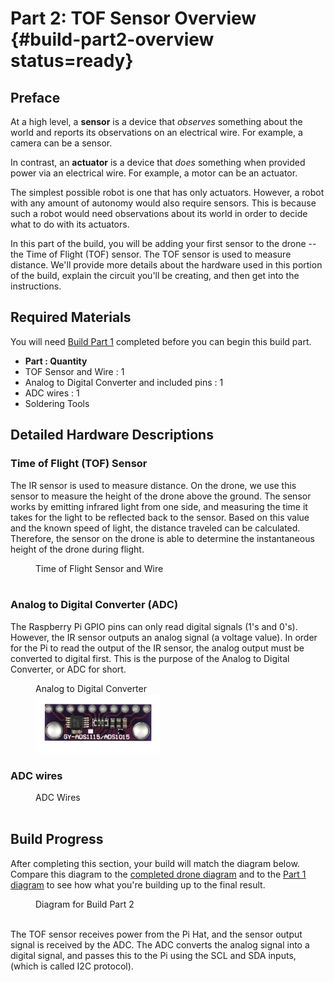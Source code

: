 # Part 2: TOF Sensor Overview {#build-part2-overview status=ready}

## Preface

At a high level, a **sensor** is a device that _observes_ something about the world and reports its observations on an electrical wire. For example, a camera can be a sensor.

In contrast, an **actuator** is a device that _does_ something when provided power via an electrical wire. For example, a motor can be an actuator.

The simplest possible robot is one that has only actuators. However, a robot with any amount of autonomy would also require sensors. This is because such a robot would need observations about its world in order to decide what to do with its actuators.

In this part of the build, you will be adding your first sensor to the drone -- the Time of Flight (TOF) sensor. The TOF sensor is used to measure distance. We'll provide more details about the hardware used in this portion of the build, explain the circuit you'll be creating, and then get into the instructions.

## Required Materials
You will need [Build Part 1](#build-part1-overview) completed before you can begin this build part.

- **Part : Quantity**
- TOF Sensor and Wire : 1
- Analog to Digital Converter and included pins : 1
- ADC wires : 1
- Soldering Tools

## Detailed Hardware Descriptions

### Time of Flight (TOF) Sensor
The IR sensor is used to measure distance. On the drone, we use this sensor to measure the height of the drone above the ground. The sensor works by emitting infrared light from one side, and measuring the time it takes for the light to be reflected back to the sensor. Based on this value and the known speed of light, the distance traveled can be calculated. Therefore, the sensor on the drone is able to determine the instantaneous height of the drone during flight.

<figure>
    <figcaption>Time of Flight Sensor and Wire</figcaption>
    <img style='width:200px' src=""/>
</figure>

### Analog to Digital Converter (ADC)
The Raspberry Pi GPIO pins can only read digital signals (1's and 0's). However, the IR sensor outputs an analog signal (a voltage value). In order for the Pi to read the output of the IR sensor, the analog output must be converted to digital first. This is the purpose of the Analog to Digital Converter, or ADC for short.

<figure>
    <figcaption>Analog to Digital Converter</figcaption>
    <img style='width:200px' src="photos/new-adc.png"/>
</figure>

### ADC wires

<figure>
    <figcaption>ADC Wires</figcaption>
    <img style='width:200px' src=""/>
</figure>

## Build Progress

After completing this section, your build will match the diagram below. Compare this diagram to the [completed drone diagram](#diagram-complete) and to the [Part 1 diagram](#build-part1-diagram) to see how what you're building up to the final result.

<figure>  
  <figcaption> Diagram for Build Part 2 </figcaption>
  <img style='width:400px' src=""/>
</figure>

The TOF sensor receives power from the Pi Hat, and the sensor output signal is
received by the ADC. The ADC converts the analog signal into a digital signal, and passes this to the Pi using the SCL and SDA inputs, (which is called I2C protocol).
